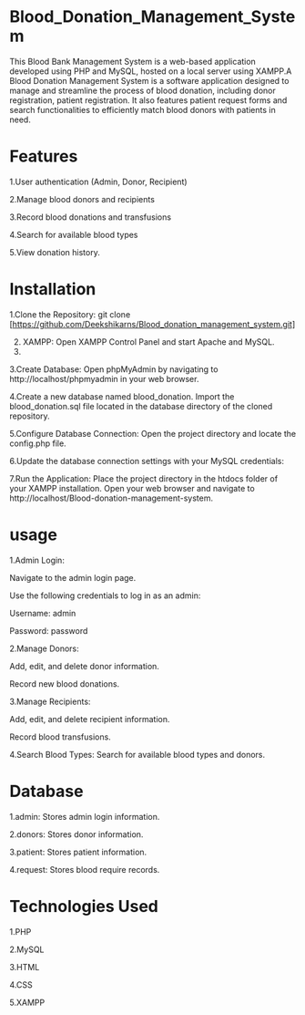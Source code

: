 # Blood_Donation_Management_System
This Blood Bank Management System is a web-based application developed using PHP and MySQL, hosted on a local server using XAMPP.A Blood Donation Management System is a software application designed to manage and streamline the process of blood donation, including donor registration, patient registration. It also features patient request forms and search functionalities to efficiently match blood donors with patients in need.
# Features
1.User authentication (Admin, Donor, Recipient)

2.Manage blood donors and recipients

3.Record blood donations and transfusions

4.Search for available blood types

5.View donation history.
# Installation
1.Clone the Repository: git clone [https://github.com/Deekshikarns/Blood_donation_management_system.git]

2. XAMPP: Open XAMPP Control Panel and start Apache and MySQL.
3. 
3.Create Database: Open phpMyAdmin by navigating to http://localhost/phpmyadmin in your web browser.

4.Create a new database named blood_donation. Import the blood_donation.sql file located in the database directory of the cloned repository.

5.Configure Database Connection: Open the project directory and locate the config.php file.

6.Update the database connection settings with your MySQL credentials:

<!--
<?php

$host = 'localhost';

$user = 'root';

$pass = '';

$db = 'blood_donation';

$conn = new mysqli($host, $user, $pass, $db);

if ($conn->connect_error) {

    die("Connection failed: " . $conn->connect_error);
    
}

?>
-->
7.Run the Application: Place the project directory in the htdocs folder of your XAMPP installation. Open your web browser and navigate to http://localhost/Blood-donation-management-system.
# usage
1.Admin Login:

Navigate to the admin login page.

Use the following credentials to log in as an admin:

Username: admin

Password: password

2.Manage Donors:

Add, edit, and delete donor information.

Record new blood donations.

3.Manage Recipients:

Add, edit, and delete recipient information.

Record blood transfusions.

4.Search Blood Types: Search for available blood types and donors.
# Database
1.admin: Stores admin login information.

2.donors: Stores donor information.

3.patient: Stores patient information.

4.request: Stores blood require records.

# Technologies Used
1.PHP

2.MySQL

3.HTML

4.CSS

5.XAMPP
